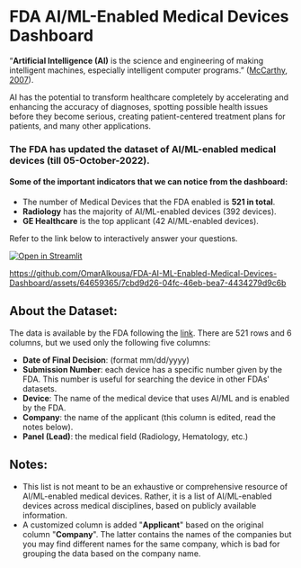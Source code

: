 # FDA AI/ML-Enabled Medical Devices Dashboard

“**Artificial Intelligence (AI)** is the science and engineering of making intelligent machines, especially intelligent computer programs.” ([McCarthy, 2007]( http://jmc.stanford.edu/articles/whatisai/whatisai.pdf)).

AI has the potential to transform healthcare completely by accelerating and enhancing the accuracy of diagnoses, spotting possible health issues before they become serious, creating patient-centered treatment plans for patients, and many other applications.

### The FDA has updated the dataset of AI/ML-enabled medical devices (till 05-October-2022). 

#### Some of the important indicators that we can notice from the dashboard:
-	The number of Medical Devices that the FDA enabled is **521 in total**.
-	**Radiology** has the majority of AI/ML-enabled devices (392 devices).
-	**GE Healthcare** is the top applicant (42 AI/ML-enabled devices).

Refer to the link below to interactively answer your questions.

[![**Open in Streamlit**](https://static.streamlit.io/badges/streamlit_badge_black_white.svg)](https://omar-alkousa-fda-ai-ml-enabled-medical-devices-dash-board.streamlit.app/)

https://github.com/OmarAlkousa/FDA-AI-ML-Enabled-Medical-Devices-Dashboard/assets/64659365/7cbd9d26-04fc-46eb-bea7-4434279d9c6b

## About the Dataset:
The data is available by the FDA following the [link](https://www.fda.gov/medical-devices/software-medical-device-samd/artificial-intelligence-and-machine-learning-aiml-enabled-medical-devices). There are 521 rows and 6 columns, but we used only the following five columns:
- **Date of Final Decision**: (format mm/dd/yyyy)
- **Submission Number**: each device has a specific number given by the FDA. This number is useful for searching the device in other FDAs' datasets.
- **Device**: The name of the medical device that uses AI/ML and is enabled by the FDA.
- **Company**: the name of the applicant (this column is edited, read the notes below).
- **Panel (Lead)**: the medical field (Radiology, Hematology, etc.)

## Notes:
- This list is not meant to be an exhaustive or comprehensive resource of AI/ML-enabled medical devices. Rather, it is a list of AI/ML-enabled devices across medical disciplines, based on publicly available information.
- A customized column is added "**Applicant**" based on the original column "**Company**". The latter contains the names of the companies but you may find different names for the same company, which is bad for grouping the data based on the company name.
